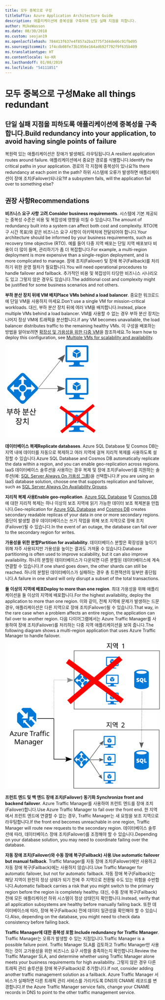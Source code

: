 ```yaml
---
title: 모두 중복으로 구성
titleSuffix: Azure Application Architecture Guide
description: 애플리케이션에 중복성을 구축하여 단일 실패 지점을 피합니다.
author: MikeWasson
ms.date: 08/30/2018
ms.custom: seojan19
ms.openlocfilehash: 784413f637e4f857a2ba3775f3d4de66c91fbd95
ms.sourcegitcommit: 1f4cdb08fe73b1956e164ad692f792f9f635b409
ms.translationtype: HT
ms.contentlocale: ko-KR
ms.lasthandoff: 01/08/2019
ms.locfileid: "54111851"
---
```

# <a name="make-all-things-redundant"></a><span data-ttu-id="d7dc0-103">모두 중복으로 구성</span><span class="sxs-lookup"><span data-stu-id="d7dc0-103">Make all things redundant</span></span>

## <a name="build-redundancy-into-your-application-to-avoid-having-single-points-of-failure"></a><span data-ttu-id="d7dc0-104">단일 실패 지점을 피하도록 애플리케이션에 중복성을 구축합니다.</span><span class="sxs-lookup"><span data-stu-id="d7dc0-104">Build redundancy into your application, to avoid having single points of failure</span></span>

<span data-ttu-id="d7dc0-105">복원력 있는 애플리케이션은 장애가 발생해도 라우팅됩니다.</span><span class="sxs-lookup"><span data-stu-id="d7dc0-105">A resilient application routes around failure.</span></span> <span data-ttu-id="d7dc0-106">애플리케이션에서 중요한 경로를 식별합니다.</span><span class="sxs-lookup"><span data-stu-id="d7dc0-106">Identify the critical paths in your application.</span></span> <span data-ttu-id="d7dc0-107">경로의 각 지점에 중복성이 있나요?</span><span class="sxs-lookup"><span data-stu-id="d7dc0-107">Is there redundancy at each point in the path?</span></span> <span data-ttu-id="d7dc0-108">하위 시스템에 오류가 발생하면 애플리케이션이 장애 조치(Failover)되나요?</span><span class="sxs-lookup"><span data-stu-id="d7dc0-108">If a subsystem fails, will the application fail over to something else?</span></span>

## <a name="recommendations"></a><span data-ttu-id="d7dc0-109">권장 사항</span><span class="sxs-lookup"><span data-stu-id="d7dc0-109">Recommendations</span></span>

<span data-ttu-id="d7dc0-110">**비즈니스 요구 사항 고려**.</span><span class="sxs-lookup"><span data-stu-id="d7dc0-110">**Consider business requirements**.</span></span> <span data-ttu-id="d7dc0-111">시스템에 기본 제공되는 중복성 수준은 비용 및 복잡성에 영향을 미칠 수 있습니다.</span><span class="sxs-lookup"><span data-stu-id="d7dc0-111">The amount of redundancy built into a system can affect both cost and complexity.</span></span> <span data-ttu-id="d7dc0-112">RTO(복구 시간 목표)와 같은 비즈니스 요구 사항이 아키텍처에 전달되어야 합니다.</span><span class="sxs-lookup"><span data-stu-id="d7dc0-112">Your architecture should be informed by your business requirements, such as recovery time objective (RTO).</span></span> <span data-ttu-id="d7dc0-113">예를 들어 다중 지역 배포는 단일 지역 배포보다 비용이 더 많이 들며, 관리하기가 좀 더 복잡합니다.</span><span class="sxs-lookup"><span data-stu-id="d7dc0-113">For example, a multi-region deployment is more expensive than a single-region deployment, and is more complicated to manage.</span></span> <span data-ttu-id="d7dc0-114">장애 조치(Failover) 및 장애 복구(Failback)를 처리하기 위한 운영 절차가 필요합니다.</span><span class="sxs-lookup"><span data-stu-id="d7dc0-114">You will need operational procedures to handle failover and failback.</span></span> <span data-ttu-id="d7dc0-115">추가적인 비용 및 복잡성이 타당한 비즈니스 시나리오도 있고 그렇지 않은 경우도 있습니다.</span><span class="sxs-lookup"><span data-stu-id="d7dc0-115">The additional cost and complexity might be justified for some business scenarios and not others.</span></span>

<span data-ttu-id="d7dc0-116">**부하 분산 장치 뒤에 VM 배치**</span><span class="sxs-lookup"><span data-stu-id="d7dc0-116">**Place VMs behind a load balancer**.</span></span> <span data-ttu-id="d7dc0-117">중요한 워크로드에 단일 VM을 사용하지 마세요.</span><span class="sxs-lookup"><span data-stu-id="d7dc0-117">Don't use a single VM for mission-critical workloads.</span></span> <span data-ttu-id="d7dc0-118">대신, 부하 분산 장치 뒤에 여러 VM을 배치합니다.</span><span class="sxs-lookup"><span data-stu-id="d7dc0-118">Instead, place multiple VMs behind a load balancer.</span></span> <span data-ttu-id="d7dc0-119">VM를 사용할 수 없는 경우 부하 분산 장치는 나머지 정상 VM에 트래픽을 분산합니다.</span><span class="sxs-lookup"><span data-stu-id="d7dc0-119">If any VM becomes unavailable, the load balancer distributes traffic to the remaining healthy VMs.</span></span> <span data-ttu-id="d7dc0-120">이 구성을 배포하는 방법을 알아보려면 [확장성 및 가용성을 위한 다중 VM][multi-vm-blueprint]을 참조하세요.</span><span class="sxs-lookup"><span data-stu-id="d7dc0-120">To learn how to deploy this configuration, see [Multiple VMs for scalability and availability][multi-vm-blueprint].</span></span>

![부하가 분산된 VM의 다이어그램](./images/load-balancing.svg)

<span data-ttu-id="d7dc0-122">**데이터베이스 복제**</span><span class="sxs-lookup"><span data-stu-id="d7dc0-122">**Replicate databases**.</span></span> <span data-ttu-id="d7dc0-123">Azure SQL Database 및 Cosmos DB는 지역 내에 데이터를 자동으로 복제하고 여러 지역에 걸쳐 지리적 복제를 사용하도록 설정할 수 있습니다.</span><span class="sxs-lookup"><span data-stu-id="d7dc0-123">Azure SQL Database and Cosmos DB automatically replicate the data within a region, and you can enable geo-replication across regions.</span></span> <span data-ttu-id="d7dc0-124">IaaS 데이터베이스 솔루션을 사용하는 경우 복제 및 장애 조치(Failover)를 지원하는 솔루션(예: [SQL Server Always On 가용성 그룹][sql-always-on])을 선택합니다.</span><span class="sxs-lookup"><span data-stu-id="d7dc0-124">If you are using an IaaS database solution, choose one that supports replication and failover, such as [SQL Server Always On Availability Groups][sql-always-on].</span></span>

<span data-ttu-id="d7dc0-125">**지리적 복제 사용**</span><span class="sxs-lookup"><span data-stu-id="d7dc0-125">**Enable geo-replication**.</span></span> <span data-ttu-id="d7dc0-126">[Azure SQL Database][sql-geo-replication] 및 [Cosmos DB][cosmosdb-geo-replication]에 대한 지리적 복제는 하나 이상의 보조 지역에 읽기 가능한 데이터 보조 복제본을 만듭니다.</span><span class="sxs-lookup"><span data-stu-id="d7dc0-126">Geo-replication for [Azure SQL Database][sql-geo-replication] and [Cosmos DB][cosmosdb-geo-replication] creates secondary readable replicas of your data in one or more secondary regions.</span></span> <span data-ttu-id="d7dc0-127">중단이 발생할 경우 데이터베이스는 쓰기 작업을 위해 보조 지역으로 장애 조치(Failover)될 수 있습니다.</span><span class="sxs-lookup"><span data-stu-id="d7dc0-127">In the event of an outage, the database can fail over to the secondary region for writes.</span></span>

<span data-ttu-id="d7dc0-128">**가용성을 위한 분할**</span><span class="sxs-lookup"><span data-stu-id="d7dc0-128">**Partition for availability**.</span></span> <span data-ttu-id="d7dc0-129">데이터베이스 분할은 확장성을 높이기 위해 자주 사용되지만 가용성을 높이는 결과도 가져올 수 있습니다.</span><span class="sxs-lookup"><span data-stu-id="d7dc0-129">Database partitioning is often used to improve scalability, but it can also improve availability.</span></span> <span data-ttu-id="d7dc0-130">하나의 분할된 데이터베이스가 다운되면 다른 분할된 데이터베이스에 계속 연결할 수 있습니다.</span><span class="sxs-lookup"><span data-stu-id="d7dc0-130">If one shard goes down, the other shards can still be reached.</span></span> <span data-ttu-id="d7dc0-131">하나의 분할된 데이터베이스가 실패하는 경우 총 트랜잭션의 일부만 중단됩니다.</span><span class="sxs-lookup"><span data-stu-id="d7dc0-131">A failure in one shard will only disrupt a subset of the total transactions.</span></span>

<span data-ttu-id="d7dc0-132">**둘 이상의 지역에 배포**</span><span class="sxs-lookup"><span data-stu-id="d7dc0-132">**Deploy to more than one region**.</span></span> <span data-ttu-id="d7dc0-133">최대 가용성을 위해 애플리케이션을 둘 이상의 지역에 배포합니다.</span><span class="sxs-lookup"><span data-stu-id="d7dc0-133">For the highest availability, deploy the application to more than one region.</span></span> <span data-ttu-id="d7dc0-134">이와 같이, 전체 지역에 문제가 발생하는 드문 경우, 애플리케이션은 다른 지역으로 장애 조치(Failover)될 수 있습니다.</span><span class="sxs-lookup"><span data-stu-id="d7dc0-134">That way, in the rare case when a problem affects an entire region, the application can fail over to another region.</span></span> <span data-ttu-id="d7dc0-135">다음 다이어그램에서는 Azure Traffic Manager를 사용하여 장애 조치(Failover)를 처리하는 다중 지역 애플리케이션을 보여 줍니다.</span><span class="sxs-lookup"><span data-stu-id="d7dc0-135">The following diagram shows a multi-region application that uses Azure Traffic Manager to handle failover.</span></span>

![Azure Traffic Manager를 사용하여 장애 조치를 처리하는 다이어그램](./images/failover.svg)

<span data-ttu-id="d7dc0-137">**프런트 엔드 및 백 엔드 장애 조치(Failover) 동기화**.</span><span class="sxs-lookup"><span data-stu-id="d7dc0-137">**Synchronize front and backend failover**.</span></span> <span data-ttu-id="d7dc0-138">Azure Traffic Manager를 사용하여 프런트 엔드를 장애 조치(Failover)합니다.</span><span class="sxs-lookup"><span data-stu-id="d7dc0-138">Use Azure Traffic Manager to fail over the front end.</span></span> <span data-ttu-id="d7dc0-139">한 지역에서 프런트 엔드에 연결할 수 없는 경우, Traffic Manager는 새 요청을 보조 지역으로 라우팅합니다.</span><span class="sxs-lookup"><span data-stu-id="d7dc0-139">If the front end becomes unreachable in one region, Traffic Manager will route new requests to the secondary region.</span></span> <span data-ttu-id="d7dc0-140">데이터베이스 솔루션에 따라, 데이터베이스 장애 조치(Failover)를 조정해야 할 수 있습니다.</span><span class="sxs-lookup"><span data-stu-id="d7dc0-140">Depending on your database solution, you may need to coordinate failing over the database.</span></span>

<span data-ttu-id="d7dc0-141">**자동 장애 조치(Failover)와 수동 장애 복구(Failback) 사용**.</span><span class="sxs-lookup"><span data-stu-id="d7dc0-141">**Use automatic failover but manual failback**.</span></span> <span data-ttu-id="d7dc0-142">Traffic Manager를 자동 장애 조치(Failover)에만 사용하고 자동 장애 복구(Failback)에는 사용하지 않습니다.</span><span class="sxs-lookup"><span data-stu-id="d7dc0-142">Use Traffic Manager for automatic failover, but not for automatic failback.</span></span> <span data-ttu-id="d7dc0-143">자동 장애 복구(Failback)는 해당 지역이 완전히 정상 상태가 되기 전에 주 지역으로 전환될 수도 있는 위험을 수반합니다.</span><span class="sxs-lookup"><span data-stu-id="d7dc0-143">Automatic failback carries a risk that you might switch to the primary region before the region is completely healthy.</span></span> <span data-ttu-id="d7dc0-144">대신, 수동 장애 복구(Failback) 전에 모든 애플리케이션 하위 시스템이 정상 상태인지 확인합니다.</span><span class="sxs-lookup"><span data-stu-id="d7dc0-144">Instead, verify that all application subsystems are healthy before manually failing back.</span></span> <span data-ttu-id="d7dc0-145">또한 데이터베이스에 따라, 장애 복구(Failback) 전에 데이터 일관성을 확인해야 할 수 있습니다.</span><span class="sxs-lookup"><span data-stu-id="d7dc0-145">Also, depending on the database, you might need to check data consistency before failing back.</span></span>

<span data-ttu-id="d7dc0-146">**Traffic Manager에 대한 중복성 포함**.</span><span class="sxs-lookup"><span data-stu-id="d7dc0-146">**Include redundancy for Traffic Manager**.</span></span> <span data-ttu-id="d7dc0-147">Traffic Manager는 오류가 발생할 수 있는 지점입니다.</span><span class="sxs-lookup"><span data-stu-id="d7dc0-147">Traffic Manager is a possible failure point.</span></span> <span data-ttu-id="d7dc0-148">Traffic Manager SLA를 검토하고 Traffic Manager만 사용하는 것이 고가용성을 위한 비즈니스 요구 사항을 충족하는지 확인합니다.</span><span class="sxs-lookup"><span data-stu-id="d7dc0-148">Review the Traffic Manager SLA, and determine whether using Traffic Manager alone meets your business requirements for high availability.</span></span> <span data-ttu-id="d7dc0-149">그렇지 않은 경우 다른 트래픽 관리 솔루션을 장애 복구(Failback)로 추가합니다.</span><span class="sxs-lookup"><span data-stu-id="d7dc0-149">If not, consider adding another traffic management solution as a failback.</span></span> <span data-ttu-id="d7dc0-150">Azure Traffic Manager 서비스가 실패하면 다른 트래픽 관리 서비스를 가리키도록 DNS의 CNAME 레코드를 변경합니다.</span><span class="sxs-lookup"><span data-stu-id="d7dc0-150">If the Azure Traffic Manager service fails, change your CNAME records in DNS to point to the other traffic management service.</span></span>

<!-- links -->

[multi-vm-blueprint]: ../../reference-architectures/virtual-machines-windows/multi-vm.md

[cassandra]: https://cassandra.apache.org/
[cosmosdb-geo-replication]: /azure/cosmos-db/distribute-data-globally
[sql-always-on]: https://msdn.microsoft.com/library/hh510230.aspx
[sql-geo-replication]: /azure/sql-database/sql-database-geo-replication-overview
